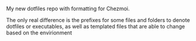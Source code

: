 My new dotfiles repo with formatting for Chezmoi.

The only real difference is the prefixes for some files and folders to denote dotfiles or executables, as well as templated files that are able to change based on the envirionment
